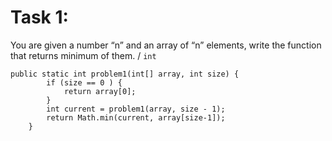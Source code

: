 # Task 1: 
You are given a number “n” and an array of “n” elements, write the function that returns minimum of them. /
`int`
```
public static int problem1(int[] array, int size) {
        if (size == 0 ) {
            return array[0];
        }
        int current = problem1(array, size - 1);
        return Math.min(current, array[size-1]);
    }
```


# 

